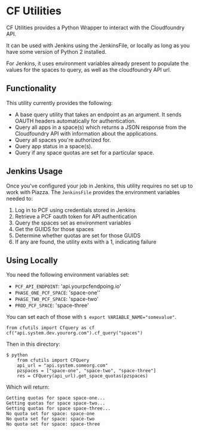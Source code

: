 # CF Utilities

CF Utilities provides a Python Wrapper to interact with the Cloudfoundry API.

It can be used with Jenkins using the JenkinsFile, or locally as long as you
have some version of Python 2 installed.

For Jenkins, it uses environment variables already present to populate the values
for the spaces to query, as well as the cloudfoundry API url.

## Functionality

This utility currently provides the following:

- A base query utility that takes an endpoint as an argument. It sends OAUTH
headers automatically for authentication.
- Query all apps in a space(s) which returns a JSON response from the Cloudfoundry
API with information about the applications.
- Query all spaces you're authorized for.
- Query app status in a space(s).
- Query if any space quotas are set for a particular space.

## Jenkins Usage
Once you've configured your job in Jenkins, this utility requires no
set up to work with Piazza. The `JenkinsFile` provides the environment
variables needed to:

1. Log in to PCF using credentials stored in Jenkins
2. Retrieve a PCF oauth token for API authentication
3. Query the spaces set as environment variables
4. Get the GUIDS for those spaces
5. Determine whether quotas are set for those GUIDS
6. If any are found, the utility exits with a 1, indicating failure

## Using Locally
You need the following environment variables set:

- `PCF_API_ENDPOINT`: 'api.yourpcfendpoing.io'
- `PHASE_ONE_PCF_SPACE`: 'space-one''
- `PHASE_TWO_PCF_SPACE`: 'space-two'
- `PROD_PCF_SPACE`: 'space-three'

You can set each of those with `$ export VARIABLE_NAME="somevalue"`.

    from cfutils import Cfquery as cf
    cf("api.system.dev.yourorg.com").cf_query("spaces")

Then in this directory:

    $ python
        from cfutils import CFQuery
        api_url = "api.system.someorg.com"
        pzspaces = ["space-one", "space-two", "space-three"]
        res = CFQuery(api_url).get_space_quotas(pzspaces)


Which will return:

```
Getting quotas for space space-one...
Getting quotas for space space-two...
Getting quotas for space space-three...
No quota set for space: space-one
No quota set for space: space-two
No quota set for space: space-three
```

